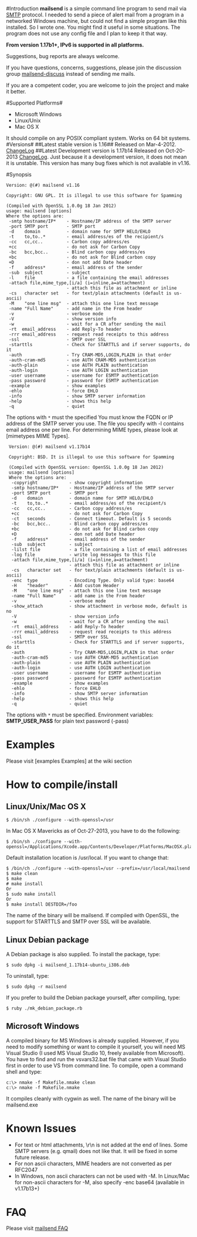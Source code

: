 #Introduction
**mailsend** is a simple command line program to send mail via [SMTP](http://www.ietf.org/rfc/rfc0821.txt?number=821) protocol. I needed to send a piece of alert mail from a program in a networked Windows machine, but could not find a simple program like this installed. So I wrote one. You might find it useful in some situations. The program does not use any config file and I plan to keep it that way.  

**From version 1.17b1+, IPv6 is supported in all platforms.**

Suggestions, bug reports are always welcome. 

If you have questions, concerns, suggestions, please join the discussion group [mailsend-discuss](http://groups.google.com/group/mailsend-discuss) instead of sending me mails.

If you are a competent coder, you are welcome to join the project and make it better.

#Supported Platforms#

  * Microsoft Windows
  * Linux/Unix
  * Mac OS X

It should compile on any POSIX compliant system.  Works on 64 bit systems.
#Versions#
##Latest stable version is 1.16##
Released on Mar-4-2012. [ChangeLog](ChangeLog.md)
##Latest Development version is 1.17b14
Released on Oct-20-2013 [ChangeLog](ChangeLog.md). Just because it a development version, it does not mean it is unstable.  This version has many bug fixes which is not available in v1.16.

#Synopsis

    Version: @(#) mailsend v1.16

    Copyright: GNU GPL. It is illegal to use this software for Spamming

    (Compiled with OpenSSL 1.0.0g 18 Jan 2012)
    usage: mailsend [options]
    Where the options are:
     -smtp hostname/IP*    - Hostname/IP address of the SMTP server
     -port SMTP port       - SMTP port
     -d    domain          - domain name for SMTP HELO/EHLO
     -t    to,to..*        - email address/es of the recipient/s
     -cc   cc,cc..         - Carbon copy address/es
     +cc                   - do not ask for Carbon Copy
     -bc   bcc,bcc..       - Blind carbon copy address/es
     +bc                   - do not ask for Blind carbon copy
     +D                    - don not add Date header
     -f    address*        - email address of the sender
     -sub  subject         - subject
     -l    file            - a file containing the email addresses
     -attach file,mime_type,[i/a] (i=inline,a=attachment)
                           - attach this file as attachment or inline
     -cs   character set   - for text/plain attachments (default is us-ascii)
     -M    "one line msg"  - attach this one line text message
     -name "Full Name"     - add name in the From header
     -v                    - verbose mode
     -V                    - show version info
     -w                    - wait for a CR after sending the mail
     -rt  email_address    - add Reply-To header
     -rrr email_address    - request read receipts to this address
     -ssl                  - SMTP over SSL
     -starttls             - Check for STARTTLS and if server supports, do it
     -auth                 - Try CRAM-MD5,LOGIN,PLAIN in that order
     -auth-cram-md5        - use AUTH CRAM-MD5 authentication
     -auth-plain           - use AUTH PLAIN authentication
     -auth-login           - use AUTH LOGIN authentication
     -user username        - username for ESMTP authentication
     -pass password        - password for ESMTP authentication
     -example              - show examples
     -ehlo                 - force EHLO
     -info                 - show SMTP server information
     -help                 - shows this help
     -q                    - quiet

The options with `*` must the specified
You must know the FQDN or IP address of the SMTP server you use. The file you specify with -l contains email address one per line. For determining MIME types, please look at [mimetypes MIME Types].

     Version: @(#) mailsend v1.17b14

     Copyright: BSD. It is illegal to use this software for Spamming

     (Compiled with OpenSSL version: OpenSSL 1.0.0g 18 Jan 2012)
     usage: mailsend [options]
     Where the options are:
      -copyright            - show copyright information
      -smtp hostname/IP*    - Hostname/IP address of the SMTP server
      -port SMTP port       - SMTP port
      -d    domain          - domain name for SMTP HELO/EHLO
      -t    to,to..*        - email address/es of the recipient/s
      -cc   cc,cc..         - Carbon copy address/es
      +cc                   - do not ask for Carbon Copy
      -ct   seconds         - Connect timeout. Default is 5 seconds
      -bc   bcc,bcc..       - Blind carbon copy address/es
      +bc                   - do not ask for Blind carbon copy
      +D                    - don not add Date header
      -f    address*        - email address of the sender
      -sub  subject         - subject
      -lilst file           - a file containing a list of email addresses
      -log file             - write log messages to this file
      -attach file,mime_type,[i/a] (i=inline,a=attachment)
                            - attach this file as attachment or inline
      -cs   character set   - for text/plain attachments (default is us-ascii)
      -enc  type            - Encoding Type. Only valid type: base64
      -H    "header"        - Add custom Header
      -M    "one line msg"  - attach this one line text message
      -name "Full Name"     - add name in the From header
      -v                    - verbose mode
      -show_attach          - show attachment in verbose mode, default is no
      -V                    - show version info
      -w                    - wait for a CR after sending the mail
      -rt  email_address    - add Reply-To header
      -rrr email_address    - request read receipts to this address
      -ssl                  - SMTP over SSL
      -starttls             - Check for STARTTLS and if server supports, do it
      -auth                 - Try CRAM-MD5,LOGIN,PLAIN in that order
      -auth-cram-md5        - use AUTH CRAM-MD5 authentication
      -auth-plain           - use AUTH PLAIN authentication
      -auth-login           - use AUTH LOGIN authentication
      -user username        - username for ESMTP authentication
      -pass password        - password for ESMTP authentication
      -example              - show examples
      -ehlo                 - force EHLO
      -info                 - show SMTP server information
      -help                 - shows this help
      -q                    - quiet
The options with `*` must be specified. Environment variables: **SMTP_USER_PASS** for plain text password (-pass)

# Examples
Please visit [examples Examples] at the  wiki section
# How to compile/install
## Linux/Unix/Mac OS X
    $ /bin/sh ./configure --with-openssl=/usr

In Mac OS X Mavericks as of Oct-27-2013, you have to do the following:

    $ /bin/sh ./configure --with-openssl=/Applications/Xcode.app/Contents/Developer/Platforms/MacOSX.platform/Developer/SDKs/MacOSX10.9.sdk/usr

Default installation location is /usr/local. If you want to change that:

    $ /bin/ch ./configure --with-openssl=/usr --prefix=/usr/local/mailsend
    $ make clean
    $ make
    # make install
    Or
    $ sudo make install
    Or
    $ make install DESTDIR=/foo


The name of the binary will be mailsend. If compiled with OpenSSL, the support for STARTTLS and SMTP over SSL will be available.
## Linux Debian package
A Debian package is also supplied. To install the package, type: 

    $ sudo dpkg -i mailsend_1.17b14-ubuntu_i386.deb

To uninstall, type:

    $ sudo dpkg -r mailsend 

If you prefer to build the Debian package yourself, after compiling, type: 

    $ ruby ./mk_debian_package.rb 

## Microsoft Windows
A compiled binary for MS Windows is already supplied. However, if you need to modify something or want to compile it yourself, you will need MS Visual Studio (I used MS Visual Studio 10, freely available from Microsoft).  You have to find and run the vsvars32.bat file that came with Visual Studio first in order to use VS from command line. To compile, open a command shell and type:

    c:\> nmake -f Makefile.nmake clean
    c:\> nmake -f Makefile.nmake

It compiles cleanly with cygwin as well. The name of the binary will be mailsend.exe 

# Known Issues
  * For text or html attachments, \r\n is not added at the end of lines. Some SMTP servers (e.g. qmail) does not like that. It will be fixed in some future release.
  * For non ascii characters, MIME headers are not converted as per RFC2047
  * In Windows, non ascii characters can not be used with -M. In Linux/Mac for non-ascii characters for -M, also specify -enc base64 (available in v1.17b13+)

# FAQ
<!-- why the hell I can not use relative link? -->
Please visit [mailsend FAQ](https://github.com/muquit/mailsend/wiki/mailsend-FAQ)
